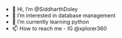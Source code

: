 - 👋 Hi, I’m @SiddharthDoley
- 👀 I’m interested in database management
- 🌱 I’m currently learning python
- 📫 How to reach me - IG @xplorer360

<!---
SiddharthDoley/SiddharthDoley is a ✨ special ✨ repository because its `README.md` (this file) appears on your GitHub profile.
You can click the Preview link to take a look at your changes.
--->
